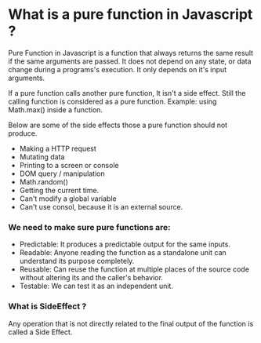# What is a pure function in Javascript ?

Pure Function in Javascript is a function that always returns the same result if the same arguments are passed. It does not depend on any state, or data change during a programs's execution. It only depends on it's input arguments.

If a pure function calls another pure function, It isn't a side effect. Still the calling function is considered as a pure function. Example: using Math.max() inside a function.

Below are some of the side effects those a pure function should not produce.

- Making a HTTP request
- Mutating data
- Printing to a screen or console
- DOM query / manipulation
- Math.random()
- Getting the current time.
- Can't modify a global variable
- Can't use consol, because it is an external source.

### We need to make sure pure functions are:

- Predictable: It produces a predictable output for the same inputs.
- Readable: Anyone reading the function as a standalone unit can understand its purpose completely.
- Reusable: Can reuse the function at multiple places of the source code without altering its and the caller's behavior.
- Testable: We can test it as an independent unit.

### What is SideEffect ?

Any operation that is not directly related to the final output of the function is called a Side Effect.


